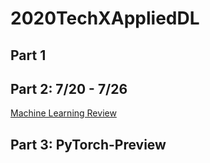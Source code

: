 # 2020TechXAppliedDL

## Part 1

## Part 2: 7/20 - 7/26
[Machine Learning Review](https://github.com/nanjiangwill/2020TechXAppliedDL/blob/master/ML%20Review/README.md)

## Part 3: PyTorch-Preview
